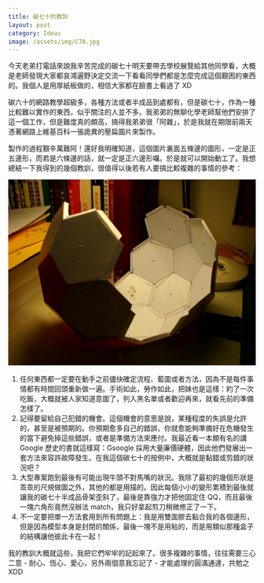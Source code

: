 ```yaml
---
title: 碳七十的教訓
layout: post
category: Ideas
image: /assets/img/C70.jpg
---
```


今天老弟打電話來說我辛苦完成的碳七十明天要帶去學校展覽給其他同學看，大概是老師發現大家都哀鴻遍野決定交流一下看看同學們都是怎麼完成這個艱困的東西的。我個人是用厚紙板做的，相信大家都在臉書上看過了 XD

碳六十的網路教學超級多，各種方法或者半成品到處都有，但是碳七十，作為一種比較難以實作的東西，似乎關注的人並不多。我弟弟的無聊化學老師幫他們安排了這一個工作，但是難度真的頗高，搞得我弟弟很「阿雜」，於是我就在期限前兩天憑著網路上維基百科一張詭異的壓扁圖片來製作。

製作的過程艱辛萬難阿！還好我明確知道，這個圖片裏面五條邊的圖形，一定是正五邊形，而若是六條邊的話，就一定是正六邊形囉。於是就可以開始動工了。我想總結一下我得到的幾個教訓，很值得以後若有人要搞比較複雜的事情的參考：

![C70](/assets/img/C70.jpg)

1. 任何東西都一定要在動手之前儘快確定流程、藍圖或者方法，因為不是每件事情都有時間回頭重新做一遍。手術如此，勞作如此，把妹也是這樣：約了一次吃飯，大概就被人家知道意圖了，列入黑名單或者歡迎再來，就看先前的準備怎樣了。
2. 記得要留給自己犯錯的機會。這個機會的意思是說，某種程度的失誤是允許的，甚至是被預期的。你預期愈多自己的錯誤，你就愈能夠準備好在危機發生的當下避免掉這些錯誤，或者是準備方法來應付。我最近看一本頗有名的講 Google 歷史的書就這樣寫：Gsoogle 採用大量廉價硬體，因此他們發展出一套方法來容許故障發生。在我這個碳七十的按例中，大概就是黏錯或剪錯的狀況吧？
3. 大型專案跑到最後有可能出現牛頭不對馬嘴的狀況。我除了最初的幾個形狀是乖乖的尺規做圖之外，其他的都是用描的。因此每個小小的變形累積到最後就讓我的碳七十半成品骨架歪斜了，最後是靠強力才把他固定住 QQ，而且最後一塊六角形竟然沒辦法 match，我只好拿起剪刀稍微修正了一下。
4. 不一定要把單一方法套用到所有問題上：我是用雙面膠去黏合我的各個邊形，但是因為模型本身是封閉的關係，最後一塊不是用粘的，而是用類似那種盒子的結構讓他彼此卡在一起！

我的教訓大概就這些，我把它們牢牢的記起來了。很多複雜的事情，往往需要三心二意 - 耐心、恆心、愛心，另外兩個意我忘記了 - 才能處理的圓滿通達，共勉之 XDD
